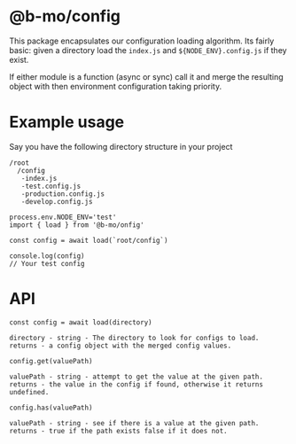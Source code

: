 # @b-mo/config

This package encapsulates our configuration loading algorithm. Its fairly basic:
given a directory load the `index.js` and `${NODE_ENV}.config.js` if they exist.

If either module is a function (async or sync) call it and merge the resulting object with then environment
configuration taking priority.


# Example usage
Say you have the following directory structure in your project

```
/root
  /config
   -index.js
   -test.config.js
   -production.config.js
   -develop.config.js
```

```
process.env.NODE_ENV='test'
import { load } from '@b-mo/onfig'

const config = await load(`root/config`)

console.log(config)
// Your test config
```

# API

```
const config = await load(directory)

directory - string - The directory to look for configs to load.
returns - a config object with the merged config values.
```

```
config.get(valuePath)

valuePath - string - attempt to get the value at the given path.
returns - the value in the config if found, otherwise it returns undefined.

```

```
config.has(valuePath)

valuePath - string - see if there is a value at the given path.
returns - true if the path exists false if it does not.

```
